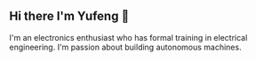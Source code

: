 ## Hi there I'm Yufeng 👋

I'm an electronics enthusiast who has formal training in electrical engineering. I'm passion about building autonomous machines. 
